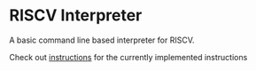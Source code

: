 # RISCV Interpreter

A basic command line based interpreter for RISCV.


Check out [instructions](instructions.md) for the currently implemented instructions

